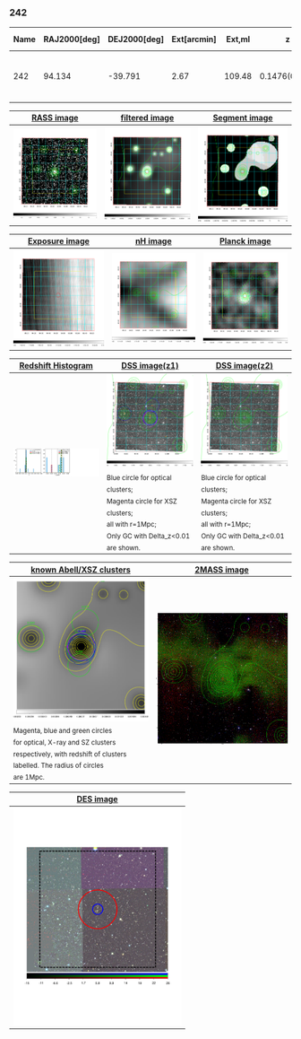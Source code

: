 <div STYLE="page-break-after: always;"></div>

### 242

|Name|RAJ2000[deg]|DEJ2000[deg] |Ext[arcmin]| Ext,ml | z | z_src| C|GC(XSZ,Delta_z<0.01)| GC(OPT,Delta_z<0.01)|GC| R_sig[arcmin] | R500[arcmin] | R500[Mpc]| CRsig[c/s] | CR500[c/s] |L500[1E44 erg/s]|F500[1E-12 erg/s/cm^2]| M500[1E14 Msun]|Tx[keV]|Cnt_sig|Beta|Rc[arcmin]|Comment|Alias|
|---|---|---|---|---|---|------|---|--------|---------|----------|---|---|---|---|---|---|---|---|---|---|---|---|---|---|
|242| 94.134| -39.791| 2.67| 109.48| 0.1476(0.007)| z1, z_xsz| B| MCXC, PSZ2, Tar| A, N, W| A, MCXC, N, PSZ2, Tar, W| 8.800| 7.016| 1.086| 0.233(0.032)| 0.226(0.031)| 2.411(0.134)| 4.103(0.228)| 4.20(0.11)| 5.44(0.09)| 212.9| 0.806(-0.112+0.120)| 3.333(-0.736+0.684)| -| k332|

|[RASS image](../image/242/242_img.pdf)|[filtered image](../image/242/242_fil.pdf)|[Segment image](../image/242/242_seg.pdf)|
|-------------------|--------------------|-------------------|
| <img src="../image/242/242_img.png" width="300">  | <img src="../image/242/242_fil.png" width="300">   | <img src="../image/242/242_seg.png" width="300">  |

|[Exposure image](../image/242/242_mex.pdf)| [nH image](../image/242/242_nh.pdf)| [Planck image](../image/242/242_p.pdf)|
|-------------------|--------------------|-------------------|
|<img src="../image/242/242_mex.png" width="300">   | <img src="../image/242/242_nh.png" width="300">    | <img src="../image/242/242_p.png" width="300"> |

|[Redshift Histogram](../image/242/242_zg.pdf) | [DSS image(z1)](../image/242/242_dss_z1.pdf)      |  [DSS image(z2)](../image/242/242_dss_z2.pdf)    |
|-------------------|--------------------|-------------------|
|<img src="../image/242/242_zg.png" width="300"> |<img src="../image/242/242_dss_z1.png" width="300"> <sub><br>Blue circle for optical clusters; <br>Magenta circle for XSZ clusters; <br>all with r=1Mpc; <br>Only GC with Delta_z<0.01 are shown. </sub>| <img src="../image/242/242_dss_z2.png" width="300"><sub><br>Blue circle for optical clusters; <br>Magenta circle for XSZ clusters; <br>all with r=1Mpc; <br>Only GC with Delta_z<0.01 are shown. </sub> |

|[known Abell/XSZ clusters](../image/242/242_gc.pdf) | [2MASS image](../image/242/242_2mass.pdf)      |
|-------------------|-------------------|
|<img src=../image/242/242_gc.png width="300"> <br><sub>Magenta, blue and green circles <br>for optical, X-ray and SZ clusters <br>respectively, with redshift of clusters <br>labelled. The radius of circles <br>are 1Mpc.</sub>|<img src="../image/242/242_2mass.png" width="300">  |

|[DES image](../image/242/242_des.pdf)   |
|-------------------|
| <img src="../image/242/242_des.pdf" width="300">  |
